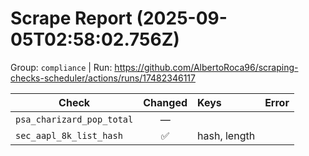 # Scrape Report (2025-09-05T02:58:02.756Z)

Group: `compliance`  |  Run: https://github.com/AlbertoRoca96/scraping-checks-scheduler/actions/runs/17482346117

| Check | Changed | Keys | Error |
|---|:---:|:--|:--|
| `psa_charizard_pop_total` | — |  |  |
| `sec_aapl_8k_list_hash` | ✅ | hash, length |  |
